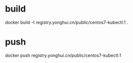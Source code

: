 # build

docker build -t registry.yonghui.cn/public/centos7-kubectl:1 .

# push 

docker push registry.yonghui.cn/public/centos7-kubectl:1